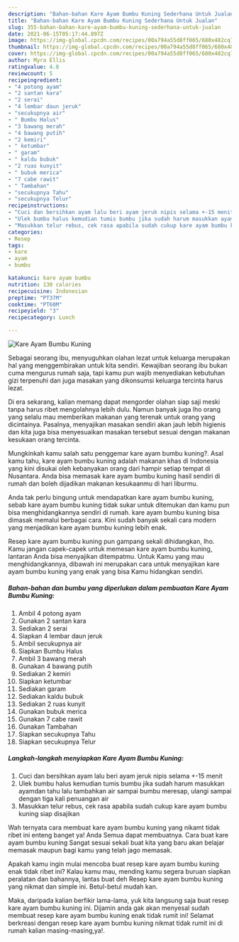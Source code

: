 ```yaml
---
description: "Bahan-bahan Kare Ayam Bumbu Kuning Sederhana Untuk Jualan"
title: "Bahan-bahan Kare Ayam Bumbu Kuning Sederhana Untuk Jualan"
slug: 355-bahan-bahan-kare-ayam-bumbu-kuning-sederhana-untuk-jualan
date: 2021-06-15T05:17:44.897Z
image: https://img-global.cpcdn.com/recipes/00a794a55d8ff065/680x482cq70/kare-ayam-bumbu-kuning-foto-resep-utama.jpg
thumbnail: https://img-global.cpcdn.com/recipes/00a794a55d8ff065/680x482cq70/kare-ayam-bumbu-kuning-foto-resep-utama.jpg
cover: https://img-global.cpcdn.com/recipes/00a794a55d8ff065/680x482cq70/kare-ayam-bumbu-kuning-foto-resep-utama.jpg
author: Myra Ellis
ratingvalue: 4.8
reviewcount: 5
recipeingredient:
- "4 potong ayam"
- "2 santan kara"
- "2 serai"
- "4 lembar daun jeruk"
- "secukupnya air"
- " Bumbu Halus"
- "3 bawang merah"
- "4 bawang putih"
- "2 kemiri"
- " ketumbar"
- " garam"
- " kaldu bubuk"
- "2 ruas kunyit"
- " bubuk merica"
- "7 cabe rawit"
- " Tambahan"
- "secukupnya Tahu"
- "secukupnya Telur"
recipeinstructions:
- "Cuci dan bersihkan ayam lalu beri ayam jeruk nipis selama +-15 menit"
- "Ulek bumbu halus kemudian tumis bumbu jika sudah harum masukkan ayamdan tahu lalu tambahkan air sampai bumbu meresap, ulangi sampai dengan tiga kali penuangan air"
- "Masukkan telur rebus, cek rasa apabila sudah cukup kare ayam bumbu kuning siap disajikan"
categories:
- Resep
tags:
- kare
- ayam
- bumbu

katakunci: kare ayam bumbu 
nutrition: 130 calories
recipecuisine: Indonesian
preptime: "PT37M"
cooktime: "PT60M"
recipeyield: "3"
recipecategory: Lunch

---
```



![Kare Ayam Bumbu Kuning](https://img-global.cpcdn.com/recipes/00a794a55d8ff065/680x482cq70/kare-ayam-bumbu-kuning-foto-resep-utama.jpg)

Sebagai seorang ibu, menyuguhkan olahan lezat untuk keluarga merupakan hal yang menggembirakan untuk kita sendiri. Kewajiban seorang ibu bukan cuma mengurus rumah saja, tapi kamu pun wajib menyediakan kebutuhan gizi terpenuhi dan juga masakan yang dikonsumsi keluarga tercinta harus lezat.

Di era  sekarang, kalian memang dapat mengorder olahan siap saji meski tanpa harus ribet mengolahnya lebih dulu. Namun banyak juga lho orang yang selalu mau memberikan makanan yang terenak untuk orang yang dicintainya. Pasalnya, menyajikan masakan sendiri akan jauh lebih higienis dan kita juga bisa menyesuaikan masakan tersebut sesuai dengan makanan kesukaan orang tercinta. 



Mungkinkah kamu salah satu penggemar kare ayam bumbu kuning?. Asal kamu tahu, kare ayam bumbu kuning adalah makanan khas di Indonesia yang kini disukai oleh kebanyakan orang dari hampir setiap tempat di Nusantara. Anda bisa memasak kare ayam bumbu kuning hasil sendiri di rumah dan boleh dijadikan makanan kesukaanmu di hari liburmu.

Anda tak perlu bingung untuk mendapatkan kare ayam bumbu kuning, sebab kare ayam bumbu kuning tidak sukar untuk ditemukan dan kamu pun bisa menghidangkannya sendiri di rumah. kare ayam bumbu kuning bisa dimasak memalui berbagai cara. Kini sudah banyak sekali cara modern yang menjadikan kare ayam bumbu kuning lebih enak.

Resep kare ayam bumbu kuning pun gampang sekali dihidangkan, lho. Kamu jangan capek-capek untuk memesan kare ayam bumbu kuning, lantaran Anda bisa menyajikan ditempatmu. Untuk Kamu yang mau menghidangkannya, dibawah ini merupakan cara untuk menyajikan kare ayam bumbu kuning yang enak yang bisa Kamu hidangkan sendiri.

<!--inarticleads1-->

##### Bahan-bahan dan bumbu yang diperlukan dalam pembuatan Kare Ayam Bumbu Kuning:

1. Ambil 4 potong ayam
1. Gunakan 2 santan kara
1. Sediakan 2 serai
1. Siapkan 4 lembar daun jeruk
1. Ambil secukupnya air
1. Siapkan  Bumbu Halus
1. Ambil 3 bawang merah
1. Gunakan 4 bawang putih
1. Sediakan 2 kemiri
1. Siapkan  ketumbar
1. Sediakan  garam
1. Sediakan  kaldu bubuk
1. Sediakan 2 ruas kunyit
1. Gunakan  bubuk merica
1. Gunakan 7 cabe rawit
1. Gunakan  Tambahan
1. Siapkan secukupnya Tahu
1. Siapkan secukupnya Telur




<!--inarticleads2-->

##### Langkah-langkah menyiapkan Kare Ayam Bumbu Kuning:

1. Cuci dan bersihkan ayam lalu beri ayam jeruk nipis selama +-15 menit
1. Ulek bumbu halus kemudian tumis bumbu jika sudah harum masukkan ayamdan tahu lalu tambahkan air sampai bumbu meresap, ulangi sampai dengan tiga kali penuangan air
1. Masukkan telur rebus, cek rasa apabila sudah cukup kare ayam bumbu kuning siap disajikan




Wah ternyata cara membuat kare ayam bumbu kuning yang nikamt tidak ribet ini enteng banget ya! Anda Semua dapat membuatnya. Cara buat kare ayam bumbu kuning Sangat sesuai sekali buat kita yang baru akan belajar memasak maupun bagi kamu yang telah jago memasak.

Apakah kamu ingin mulai mencoba buat resep kare ayam bumbu kuning enak tidak ribet ini? Kalau kamu mau, mending kamu segera buruan siapkan peralatan dan bahannya, lantas buat deh Resep kare ayam bumbu kuning yang nikmat dan simple ini. Betul-betul mudah kan. 

Maka, daripada kalian berfikir lama-lama, yuk kita langsung saja buat resep kare ayam bumbu kuning ini. Dijamin anda gak akan menyesal sudah membuat resep kare ayam bumbu kuning enak tidak rumit ini! Selamat berkreasi dengan resep kare ayam bumbu kuning nikmat tidak rumit ini di rumah kalian masing-masing,ya!.

